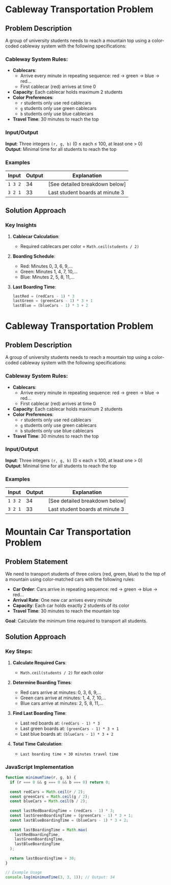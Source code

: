 # Cableway Transportation Problem

## Problem Description
A group of university students needs to reach a mountain top using a color-coded cableway system with the following specifications:

### Cableway System Rules:
- **Cablecars**: 
  - Arrive every minute in repeating sequence: red → green → blue → red...
  - First cablecar (red) arrives at time 0
- **Capacity**: Each cablecar holds maximum 2 students
- **Color Preferences**:
  - `r` students only use red cablecars
  - `g` students only use green cablecars  
  - `b` students only use blue cablecars
- **Travel Time**: 30 minutes to reach the top

### Input/Output
**Input**: Three integers `(r, g, b)` (0 ≤ each ≤ 100, at least one > 0)  
**Output**: Minimal time for all students to reach the top

### Examples
| Input | Output | Explanation |
|-------|--------|-------------|
| `1 3 2` | 34 | [See detailed breakdown below] |
| `3 2 1` | 33 | Last student boards at minute 3 |

## Solution Approach

### Key Insights
1. **Cablecar Calculation**:
   - Required cablecars per color = `Math.ceil(students / 2)`
   
2. **Boarding Schedule**:
   - Red: Minutes 0, 3, 6, 9,...
   - Green: Minutes 1, 4, 7, 10,...  
   - Blue: Minutes 2, 5, 8, 11,...

3. **Last Boarding Time**:
   ```javascript
   lastRed = (redCars - 1) * 3
   lastGreen = (greenCars - 1) * 3 + 1
   lastBlue = (blueCars - 1) * 3 + 2

# Cableway Transportation Problem

## Problem Description
A group of university students needs to reach a mountain top using a color-coded cableway system with the following specifications:

### Cableway System Rules:
- **Cablecars**: 
  - Arrive every minute in repeating sequence: red → green → blue → red...
  - First cablecar (red) arrives at time 0
- **Capacity**: Each cablecar holds maximum 2 students
- **Color Preferences**:
  - `r` students only use red cablecars
  - `g` students only use green cablecars  
  - `b` students only use blue cablecars
- **Travel Time**: 30 minutes to reach the top

### Input/Output
**Input**: Three integers `(r, g, b)` (0 ≤ each ≤ 100, at least one > 0)  
**Output**: Minimal time for all students to reach the top

### Examples
| Input | Output | Explanation |
|-------|--------|-------------|
| `1 3 2` | 34 | [See detailed breakdown below] |
| `3 2 1` | 33 | Last student boards at minute 3 |

# Mountain Car Transportation Problem

## Problem Statement
We need to transport students of three colors (red, green, blue) to the top of a mountain using color-matched cars with the following rules:

- **Car Order**: Cars arrive in repeating sequence: red → green → blue → red...
- **Arrival Rate**: One new car arrives every minute
- **Capacity**: Each car holds exactly 2 students of its color
- **Travel Time**: 30 minutes to reach the mountain top

**Goal**: Calculate the minimum time required to transport all students.

## Solution Approach

### Key Steps:
1. **Calculate Required Cars**:
   - `Math.ceil(students / 2)` for each color
   
2. **Determine Boarding Times**:
   - Red cars arrive at minutes: 0, 3, 6, 9,...
   - Green cars arrive at minutes: 1, 4, 7, 10,...
   - Blue cars arrive at minutes: 2, 5, 8, 11,...

3. **Find Last Boarding Time**:
   - Last red boards at: `(redCars - 1) * 3`
   - Last green boards at: `(greenCars - 1) * 3 + 1`
   - Last blue boards at: `(blueCars - 1) * 3 + 2`

4. **Total Time Calculation**:
   - `Last boarding time + 30 minutes travel time`

### JavaScript Implementation
```javascript
function minimumTime(r, g, b) {
  if (r === 0 && g === 0 && b === 0) return 0;
  
  const redCars = Math.ceil(r / 2);
  const greenCars = Math.ceil(g / 2);
  const blueCars = Math.ceil(b / 2);
  
  const lastRedBoardingTime = (redCars - 1) * 3;
  const lastGreenBoardingTime = (greenCars - 1) * 3 + 1;
  const lastBlueBoardingTime = (blueCars - 1) * 3 + 2;
  
  const lastBoardingTime = Math.max(
    lastRedBoardingTime,
    lastGreenBoardingTime,
    lastBlueBoardingTime
  );
  
  return lastBoardingTime + 30;
}

// Example Usage
console.log(minimumTime(3, 3, 1)); // Output: 34
